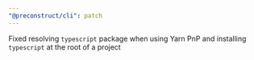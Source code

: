 ```yaml
---
"@preconstruct/cli": patch
---
```


Fixed resolving `typescript` package when using Yarn PnP and installing `typescript` at the root of a project
